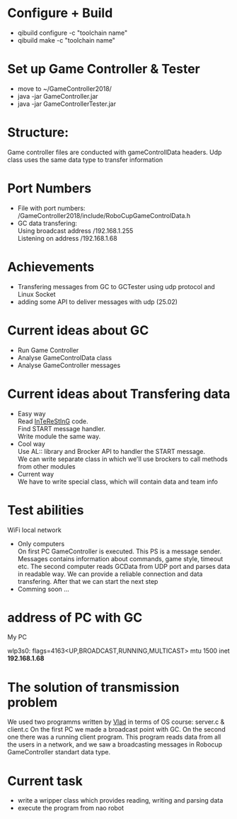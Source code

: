 # Configure + Build
+ qibuild configure -c "toolchain name"
+ qibuild make -c "toolchain name"
# Set up Game Controller & Tester
+ move to ~/GameController2018/
+ java -jar GameController.jar
+ java -jar GameControllerTester.jar
# Structure:
Game controller files are conducted with gameControllData headers. 
Udp class uses the same data type to transfer information
# Port Numbers
+ File with port numbers:  
/GameController2018/include/RoboCupGameControlData.h
+ GC data transfering:  
Using broadcast address /192.168.1.255  
Listening on address /192.168.1.68  
# Achievements
+ Transfering messages from GC to GCTester using udp protocol and Linux Socket
+ adding some API to deliver messages with udp (25.02)
# Current ideas about GC
+ Run Game Controller
+ Analyse GameControlData class
+ Analyse GameController messages
# Current ideas about Transfering data
+ Easy way  
Read [InTeReStInG](https://github.com/UNSWComputing/rUNSWift-2018-release/tree/master/robot/gamecontroller) code.  
Find START message handler.  
Write module the same way.  
+ Cool way  
Use AL:: library and Brocker API to handler the START message.  
We can write separate class in which we'll use brockers to call methods from other modules
+ Current way  
We have to write special class, which will contain data and team info
# Test abilities
WiFi local network
+ Only computers  
On first PC GameController is executed. This PS is a message sender. Messages contains information about commands, game style, timeout etc. The second computer reads GCData from UDP port and parses data in readable way.
We can provide a reliable connection and data transfering. After that we can start the next step  
+ Comming soon ...

# address of PC with GC  
My PC 

  wlp3s0: flags=4163<UP,BROADCAST,RUNNING,MULTICAST>  mtu 1500
  inet **192.168.1.68**  
# The solution of transmission problem
We used two programms written by [Vlad](https://github.com/MolVlad) in terms of OS course: server.c & client.c
On the first PC we made a broadcast point with GC. On the second one there was a running client program. This program reads data from all the users in a network, and we saw a broadcasting messages in Robocup GameController standart data type.  
# Current task  
+ write a wripper class which provides reading, writing and parsing data  
+ execute the program from nao robot
